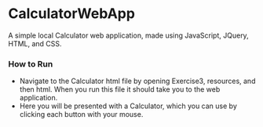 # CalculatorWebApp
A simple local Calculator web application, made using JavaScript, JQuery, HTML, and CSS.

### How to Run
- Navigate to the Calculator html file by opening Exercise3, resources, and then html. When you run this file it should take you to the web application.
- Here you will be presented with a Calculator, which you can use by clicking each button with your mouse.
